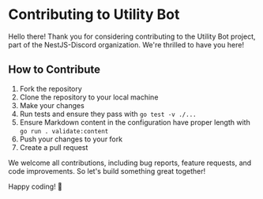 # Contributing to Utility Bot

Hello there! Thank you for considering contributing to the Utility Bot project, part of the NestJS-Discord organization.
We're thrilled to have you here!

## How to Contribute

1. Fork the repository
2. Clone the repository to your local machine
3. Make your changes
4. Run tests and ensure they pass with `go test -v ./...`
5. Ensure Markdown content in the configuration have proper length with `go run . validate:content`
6. Push your changes to your fork
7. Create a pull request

We welcome all contributions, including bug reports, feature requests, and code improvements.
So let's build something great together!

Happy coding! 🚀
